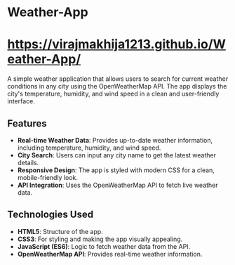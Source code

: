 # Weather-App

# https://virajmakhija1213.github.io/Weather-App/


A simple weather application that allows users to search for current weather conditions in any city using the OpenWeatherMap API. The app displays the city's temperature, humidity, and wind speed in a clean and user-friendly interface.

## Features

- **Real-time Weather Data**: Provides up-to-date weather information, including temperature, humidity, and wind speed.
- **City Search**: Users can input any city name to get the latest weather details.
- **Responsive Design**: The app is styled with modern CSS for a clean, mobile-friendly look.
- **API Integration**: Uses the OpenWeatherMap API to fetch live weather data.

## Technologies Used

- **HTML5**: Structure of the app.
- **CSS3**: For styling and making the app visually appealing.
- **JavaScript (ES6)**: Logic to fetch weather data from the API.
- **OpenWeatherMap API**: Provides real-time weather information.
